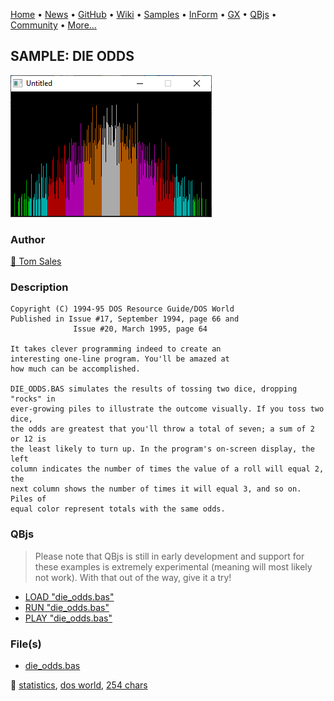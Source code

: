 [Home](https://qb64.com) • [News](../../news.md) • [GitHub](https://github.com/QB64Official/qb64) • [Wiki](wiki.md) • [Samples](../../samples.md) • [InForm](../../inform.md) • [GX](../../gx.md) • [QBjs](../../qbjs.md) • [Community](../../community.md) • [More...](../../more.md)

## SAMPLE: DIE ODDS

![screenshot.png](img/screenshot.png)

### Author

[🐝 Tom Sales](../tom-sales.md) 

### Description

```text
Copyright (C) 1994-95 DOS Resource Guide/DOS World 
Published in Issue #17, September 1994, page 66 and 
              Issue #20, March 1995, page 64 
 
It takes clever programming indeed to create an 
interesting one-line program. You'll be amazed at 
how much can be accomplished. 

DIE_ODDS.BAS simulates the results of tossing two dice, dropping "rocks" in  
ever-growing piles to illustrate the outcome visually. If you toss two dice,  
the odds are greatest that you'll throw a total of seven; a sum of 2 or 12 is  
the least likely to turn up. In the program's on-screen display, the left  
column indicates the number of times the value of a roll will equal 2, the  
next column shows the number of times it will equal 3, and so on. Piles of  
equal color represent totals with the same odds.
```

### QBjs

> Please note that QBjs is still in early development and support for these examples is extremely experimental (meaning will most likely not work). With that out of the way, give it a try!

* [LOAD "die_odds.bas"](https://qbjs.org/index.html?src=https://qb64.com/samples/die-odds/src/die_odds.bas)
* [RUN "die_odds.bas"](https://qbjs.org/index.html?mode=auto&src=https://qb64.com/samples/die-odds/src/die_odds.bas)
* [PLAY "die_odds.bas"](https://qbjs.org/index.html?mode=play&src=https://qb64.com/samples/die-odds/src/die_odds.bas)

### File(s)

* [die_odds.bas](src/die_odds.bas)

🔗 [statistics](../statistics.md), [dos world](../dos-world.md), [254 chars](../254-chars.md)
